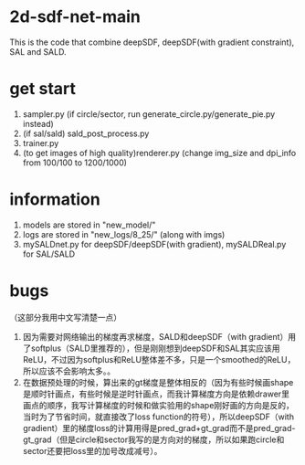 # 2d-sdf-net-main
This is the code that combine deepSDF, deepSDF(with gradient constraint), SAL and SALD.

# get start
1. sampler.py (if circle/sector, run generate_circle.py/generate_pie.py instead)
2. (if sal/sald) sald_post_process.py
3. trainer.py 
4. (to get images of high quality)renderer.py
    (change img_size and dpi_info from 100/100 to 1200/1000)

# information
1. models are stored in "new_model/"
2. logs are stored in "new_logs/8_25/" (along with imgs)
3. mySALDnet.py for deepSDF/deepSDF(with gradient), mySALDReal.py for SAL/SALD
    

# bugs
（这部分我用中文写清楚一点）
1. 因为需要对网络输出的梯度再求梯度，SALD和deepSDF（with gradient）用了softplus（SALD里推荐的），但是刚刚想到deepSDF和SAL其实应该用ReLU，不过因为softplus和ReLU整体差不多，只是一个smoothed的ReLU，所以应该不会影响太多。。
2. 在数据预处理的时候，算出来的gt梯度是整体相反的（因为有些时候画shape是顺时针画点，有些时候是逆时针画点，而我计算梯度方向是依赖drawer里画点的顺序，我写计算梯度的时候和做实验用的shape刚好画的方向是反的，当时为了节省时间，就直接改了loss function的符号），所以deepSDF（with gradient）里的梯度loss的计算用得是pred_grad+gt_grad而不是pred_grad-gt_grad（但是circle和sector我写的是方向对的梯度，所以如果跑circle和sector还要把loss里的加号改成减号）。
